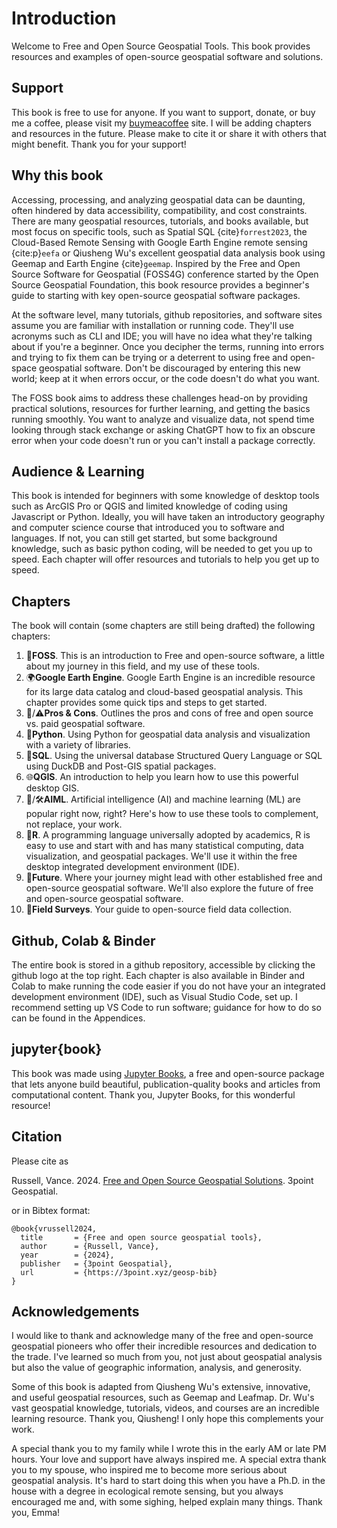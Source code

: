 # Introduction
Welcome to Free and Open Source Geospatial Tools. This book provides resources and examples of open-source geospatial software and solutions. 

## Support
This book is free to use for anyone. If you want to support, donate, or buy me a coffee, please visit my [buymeacoffee](https://www.buymeacoffee.com/3point) site. I will be adding chapters and resources in the future. Please make to cite it or share it with others that might benefit. Thank you for your support!

## Why this book
Accessing, processing, and analyzing geospatial data can be daunting, often hindered by data accessibility, compatibility, and cost constraints. There are many geospatial resources, tutorials, and books available, but most focus on specific tools, such as Spatial SQL {cite}`forrest2023`, the Cloud-Based Remote Sensing with Google Earth Engine remote sensing {cite:p}`eefa` or Qiusheng Wu's excellent geospatial data analysis book using Geemap and Earth Engine {cite}`geemap`. Inspired by the Free and Open Source Software for Geospatial (FOSS4G) conference started by the Open Source Geospatial Foundation, this book resource provides a beginner's guide to starting with key open-source geospatial software packages.

At the software level, many tutorials, github repositories, and software sites assume you are familiar with installation or running code. They'll use acronyms such as CLI and IDE; you will have no idea what they're talking about if you're a beginner. Once you decipher the terms, running into errors and trying to fix them can be trying or a deterrent to using free and open-space geospatial software. Don't be discouraged by entering this new world; keep at it when errors occur, or the code doesn't do what you want.

The FOSS book aims to address these challenges head-on by providing practical solutions, resources for further learning, and getting the basics running smoothly. You want to analyze and visualize data, not spend time looking through stack exchange or asking ChatGPT how to fix an obscure error when your code doesn't run or you can't install a package correctly.

## Audience & Learning
This book is intended for beginners with some knowledge of desktop tools such as ArcGIS Pro or QGIS and limited knowledge of coding using Javascript or Python. Ideally, you will have taken an introductory geography and computer science course that introduced you to software and languages. If not, you can still get started, but some background knowledge, such as basic python coding, will be needed to get you up to speed. Each chapter will offer resources and tutorials to help you get up to speed.

## Chapters
The book will contain (some chapters are still being drafted) the following chapters:

1. 📖**FOSS**. This is an introduction to Free and open-source software, a little about my journey in this field, and my use of these tools.
2. 🌍**Google Earth Engine**. Google Earth Engine is an incredible resource for its large data catalog and cloud-based geospatial analysis. This chapter provides some quick tips and steps to get started.
3. 🌟/⚠️**Pros & Cons**. Outlines the pros and cons of free and open source vs. paid geospatial software.
4. 🐍**Python**. Using Python for geospatial data analysis and visualization with a variety of libraries.
5. 🦆**SQL**. Using the universal database Structured Query Language or SQL using DuckDB and Post-GIS spatial packages.
6. 🌐**QGIS**. An introduction to help you learn how to use this powerful desktop GIS.
7. 🤖/🛠**AIML**. Artificial intelligence (AI) and machine learning (ML) are popular right now, right? Here's how to use these tools to complement, not replace, your work.
8. 📶**R**. A programming language universally adopted by academics, R is easy to use and start with and has many statistical computing, data visualization, and geospatial packages. We'll use it within the free desktop integrated development environment (IDE).
9. 🔮**Future**. Where your journey might lead with other established free and open-source geospatial software. We'll also explore the future of free and open-source geospatial software.
10. 🔎**Field Surveys**. Your guide to open-source field data collection.

## Github, Colab & Binder
The entire book is stored in a github repository, accessible by clicking the github logo at the top right. Each chapter is also available in Binder and Colab to make running the code easier if you do not have your an integrated development environment (IDE), such as Visual Studio Code, set up. I recommend setting up VS Code to run software; guidance for how to do so can be found in the Appendices.

## jupyter{book}
This book was made using [Jupyter Books](https://jupyterbook.org/), a free and open-source package that lets anyone build beautiful, publication-quality books and articles from computational content. Thank you, Jupyter Books, for this wonderful resource!

## Citation
Please cite as

Russell, Vance. 2024. [Free and Open Source Geospatial Solutions](https://3point.xyz/geosp-bib). 3point Geospatial.

or in Bibtex format:

```
@book{vrussell2024,
  title		  = {Free and open source geospatial tools},
  author	  = {Russell, Vance},
  year		  = {2024},
  publisher	  = {3point Geospatial},
  url 		  = {https://3point.xyz/geosp-bib}
}
```

## Acknowledgements
I would like to thank and acknowledge many of the free and open-source geospatial pioneers who offer their incredible resources and dedication to the trade. I've learned so much from you, not just about geospatial analysis but also the value of geographic information, analysis, and generosity.

Some of this book is adapted from Qiusheng Wu's extensive, innovative, and useful geospatial resources, such as Geemap and Leafmap. Dr. Wu's vast geospatial knowledge, tutorials, videos, and courses are an incredible learning resource. Thank you, Qiusheng! I only hope this complements your work.

A special thank you to my family while I wrote this in the early AM or late PM hours. Your love and support have always inspired me. A special extra thank you to my spouse, who inspired me to become more serious about geospatial analysis. It's hard to start doing this when you have a Ph.D. in the house with a degree in ecological remote sensing, but you always encouraged me and, with some sighing, helped explain many things. Thank you, Emma!

```{tableofcontents}

```
